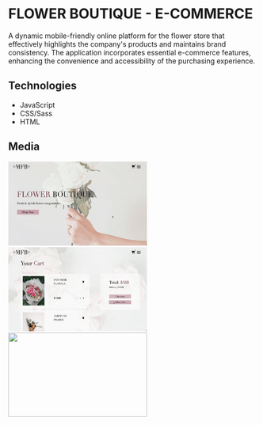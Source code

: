 # FLOWER BOUTIQUE - E-COMMERCE 

A dynamic mobile-friendly online platform for the flower store that effectively highlights the company's products and maintains brand consistency. The application incorporates essential e-commerce features, enhancing the convenience and accessibility of the purchasing experience.

## Technologies 

 - JavaScript
 - CSS/Sass
 - HTML
 
## Media

<div>
    <img src="./public/assets/main-demo.gif" width="280" height="170"/>
    <img src="./public/assets/cart-demo.gif" width="280" height="170"/>
    <img src="./public/assets/menu-demo.gif" width="280" height="170"/>
</div>